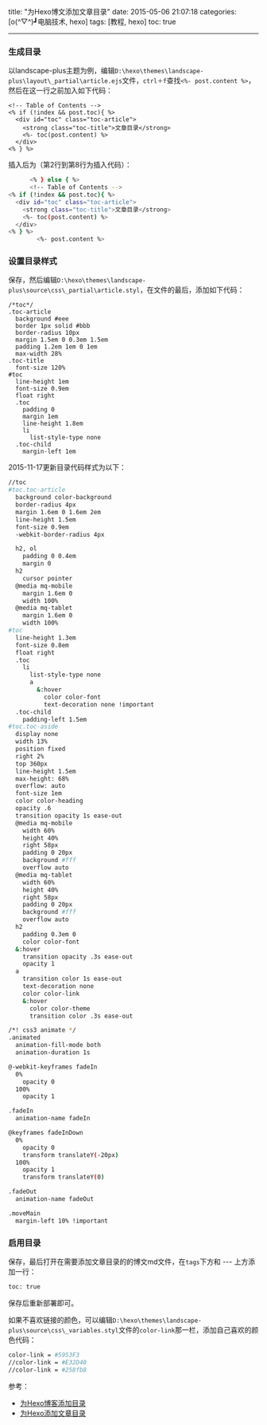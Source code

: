 title: "为Hexo博文添加文章目录"
date: 2015-05-06 21:07:18
categories: [o(^▽^)┛电脑技术, hexo]
tags: [教程, hexo]
toc: true

---
### 生成目录
以landscape-plus主题为例，编辑`D:\hexo\themes\landscape-plus\layout\_partial\article.ejs`文件，`ctrl＋f`查找`<%- post.content %>`，然后在这一行之前加入如下代码：
```
<!-- Table of Contents -->
<% if (!index && post.toc){ %>
  <div id="toc" class="toc-article">
    <strong class="toc-title">文章目录</strong>
    <%- toc(post.content) %>
  </div>
<% } %>
```
<!--more-->
插入后为（第2行到第8行为插入代码）：
``` bash
      <% } else { %>
	  <!-- Table of Contents -->
<% if (!index && post.toc){ %>
  <div id="toc" class="toc-article">
    <strong class="toc-title">文章目录</strong>
    <%- toc(post.content) %>
  </div>
<% } %>
        <%- post.content %>
```
### 设置目录样式
保存，然后编辑`D:\hexo\themes\landscape-plus\source\css\_partial\article.styl`，在文件的最后，添加如下代码：
```
/*toc*/
.toc-article
  background #eee
  border 1px solid #bbb
  border-radius 10px
  margin 1.5em 0 0.3em 1.5em
  padding 1.2em 1em 0 1em
  max-width 28%
.toc-title
  font-size 120%
#toc
  line-height 1em
  font-size 0.9em
  float right
  .toc
    padding 0
    margin 1em
    line-height 1.8em
    li
      list-style-type none
  .toc-child 
    margin-left 1em
```
2015-11-17更新目录代码样式为以下：
``` bash
//toc
#toc.toc-article
  background color-background
  border-radius 4px
  margin 1.6em 0 1.6em 2em
  line-height 1.5em
  font-size 0.9em
  -webkit-border-radius 4px

  h2, ol
    padding 0 0.4em
    margin 0
  h2
    cursor pointer
  @media mq-mobile
    margin 1.6em 0
    width 100%
  @media mq-tablet
    margin 1.6em 0
    width 100%
#toc
  line-height 1.3em
  font-size 0.8em
  float right
  .toc
    li
      list-style-type none
      a
        &:hover
          color color-font
          text-decoration none !important
  .toc-child 
    padding-left 1.5em
#toc.toc-aside
  display none
  width 13%
  position fixed
  right 2%
  top 360px
  line-height 1.5em
  max-height: 68%
  overflow: auto
  font-size 1em
  color color-heading
  opacity .6
  transition opacity 1s ease-out
  @media mq-mobile
    width 60%
    height 40%
    right 58px 
    padding 0 20px
    background #fff
    overflow auto
  @media mq-tablet
    width 60%
    height 40%
    right 58px 
    padding 0 20px
    background #fff
    overflow auto
  h2
    padding 0.3em 0
    color color-font
  &:hover
    transition opacity .3s ease-out
    opacity 1
  a
    transition color 1s ease-out
    text-decoration none
    color color-link
    &:hover
      color color-theme
      transition color .3s ease-out

/*! css3 animate */
.animated
  animation-fill-mode both
  animation-duration 1s

@-webkit-keyframes fadeIn
  0%
    opacity 0
  100%
    opacity 1

.fadeIn
  animation-name fadeIn

@keyframes fadeInDown
  0%
    opacity 0
    transform translateY(-20px)
  100% 
    opacity 1
    transform translateY(0)

.fadeOut
  animation-name fadeOut

.moveMain
  margin-left 10% !important
```
### 启用目录

保存，最后打开在需要添加文章目录的的博文md文件，在`tags`下方和
    --- 上方添加一行：

``` bash		
toc: true
```

保存后重新部署即可。

如果不喜欢链接的颜色，可以编辑`D:\hexo\themes\landscape-plus\source\css\_variables.styl`文件的`color-link`那一栏，添加自己喜欢的颜色代码：
``` bash
color-link = #5953F3
//color-link = #E32D40
//color-link = #258fb8
```

参考：
- [为Hexo博客添加目录](http://kuangqi.me/tricks/enable-table-of-contents-on-hexo/)
- [为Hexo添加文章目录](http://twiceyuan.com/2015/01/12/%E4%B8%BAHexo%E4%B8%BB%E9%A2%98%E6%B7%BB%E5%8A%A0%E6%96%87%E7%AB%A0%E7%9B%AE%E5%BD%95/)